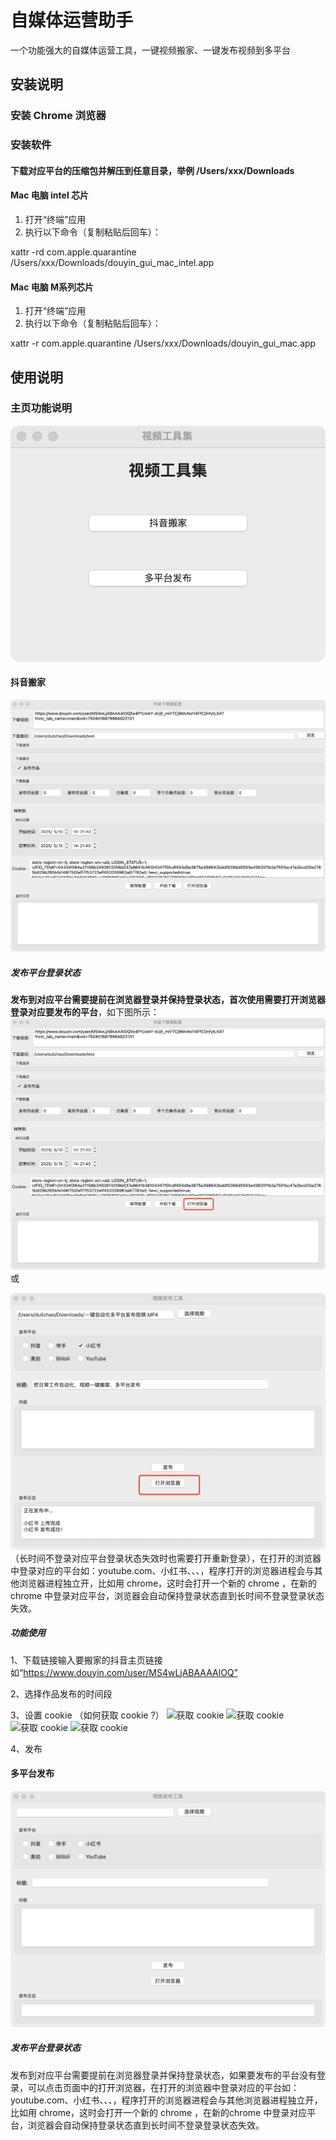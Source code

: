 # 自媒体运营助手

一个功能强大的自媒体运营工具，一键视频搬家、一键发布视频到多平台

## 安装说明

### 安装 Chrome 浏览器

### 安装软件
#### 下载对应平台的压缩包并解压到任意目录，举例 /Users/xxx/Downloads

#### Mac 电脑 intel 芯片
   1. 打开“终端”应用
   2. 执行以下命令（复制粘贴后回车）：

   xattr -rd com.apple.quarantine /Users/xxx/Downloads/douyin_gui_mac_intel.app

#### Mac 电脑 M系列芯片
   1. 打开“终端”应用
   2. 执行以下命令（复制粘贴后回车）：

   xattr -r com.apple.quarantine /Users/xxx/Downloads/douyin_gui_mac.app

## 使用说明


### 主页功能说明
![主页](/assets/主页.png)

#### 抖音搬家

![抖音搬家](/assets/抖音搬家.png)

##### 发布平台登录状态

**发布到对应平台需要提前在浏览器登录并保持登录状态，首次使用需要打开浏览器登录对应要发布的平台**，如下图所示：
![打开浏览器](/assets/open_browser1.jpg)
或

![打开浏览器](/assets/open_browser2.jpg)
（长时间不登录对应平台登录状态失效时也需要打开重新登录），在打开的浏览器中登录对应的平台如：youtube.com、小红书、、、，程序打开的浏览器进程会与其他浏览器进程独立开，比如用 chrome，这时会打开一个新的 chrome ，在新的chrome 中登录对应平台，浏览器会自动保持登录状态直到长时间不登录登录状态失效。



##### 功能使用
1、下载链接输入要搬家的抖音主页链接 如“https://www.douyin.com/user/MS4wLjABAAAAlOQ”

2、选择作品发布的时间段

3、设置 cookie （如何获取 cookie ?）
![获取 cookie](/assets/cookie1.png)
![获取 cookie](/assets/cookie2.png)
![获取 cookie](/assets/cookie3.png)
![获取 cookie](/assets/cookie4.png)

4、发布

#### 多平台发布
![多平台发布](/assets/多平台发布.png)

##### 发布平台登录状态

发布到对应平台需要提前在浏览器登录并保持登录状态，如果要发布的平台没有登录，可以点击页面中的打开浏览器，在打开的浏览器中登录对应的平台如：youtube.com、小红书、、、，程序打开的浏览器进程会与其他浏览器进程独立开，比如用 chrome，这时会打开一个新的 chrome ，在新的chrome 中登录对应平台，浏览器会自动保持登录状态直到长时间不登录登录状态失效。



